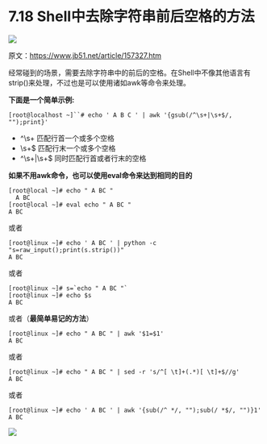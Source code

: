 # 7.18 Shell中去除字符串前后空格的方法

![](http://image.iswbm.com/20200602135014.png)

原文：https://www.jb51.net/article/157327.htm

经常碰到的场景，需要去除字符串中的前后的空格。在Shell中不像其他语言有strip()来处理，不过也是可以使用诸如awk等命令来处理。

 **下面是一个简单示例:**

```
[root@localhost ~]``# echo ' A B C ' | awk '{gsub(/^\s+|\s+$/, "");print}'
```

- ^\s+      匹配行首一个或多个空格
- \s+$      匹配行末一个或多个空格
- ^\s+|\s+$  同时匹配行首或者行末的空格

**如果不用awk命令，也可以使用eval命令来达到相同的目的**

```
[root@local ~]# echo " A BC "
  A BC
[root@local ~]# eval echo " A BC "
A BC
```

或者

```
[root@linux ~]# echo ' A BC ' | python -c "s=raw_input();print(s.strip())"
A BC
```

或者

```
[root@linux ~]# s=`echo " A BC "`
[root@linux ~]# echo $s
A BC
```

或者（**最简单易记的方法**）

```
[root@linux ~]# echo " A BC " | awk '$1=$1'
A BC
```

或者

```
[root@linux ~]# echo " A BC " | sed -r 's/^[ \t]+(.*)[ \t]+$//g'
A BC
```

或者

```
[root@linux ~]# echo ' A BC ' | awk '{sub(/^ */, "");sub(/ *$/, "")}1'
A BC
```





![](http://image.iswbm.com/20200607174235.png)